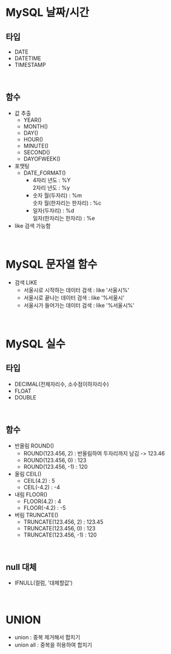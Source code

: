 # MySQL 날짜/시간
## 타입
- DATE
- DATETIME
- TIMESTAMP

<br/>

## 함수
- 값 추출
    - YEAR()
    - MONTH()
    - DAY()
    - HOUR()
    - MINUTE()
    - SECOND()
    - DAYOFWEEK()
- 포맷팅
    - DATE_FORMAT()  
        - 4자리 년도 : %Y  
          2자리 년도 : %y
        - 숫자 월(두자리) : %m   
          숫자 월(한자리는 한자리) : %c  
        - 일자(두자리) : %d  
          일자(한자리는 한자리) : %e  
- like 검색 가능함

<br/>

# MySQL 문자열 함수
- 검색 LIKE
    - 서울시로 시작하는 데이터 검색 : like '서울시%'
    - 서울시로 끝나는 데이터 검색 : like '%서울시'
    - 서울시가 들어가는 데이터 검색 : like '%서울시%'

<br/>

# MySQL 실수
## 타입
- DECIMAL(전체자리수, 소수점이하자리수)
- FLOAT
- DOUBLE

<br/>

## 함수
- 반올림 ROUND()
    - ROUND(123.456, 2) : 반올림하여 두자리까지 남김 -> 123.46
    - ROUND(123.456, 0) : 123
    - ROUND(123.456, -1) : 120
- 올림 CEIL()
    - CEIL(4.2) : 5
    - CEIL(-4.2) : -4
- 내림 FLOOR()
    - FLOOR(4.2) : 4
    - FLOOR(-4.2) : -5
- 버림 TRUNCATE()
    - TRUNCATE(123.456, 2) : 123.45
    - TRUNCATE(123.456, 0) : 123
    - TRUNCATE(123.456, -1) : 120

<br/>

## null 대체
- IFNULL(컬럼, '대체할값')

<br/>

# UNION
- union : 중복 제거해서 합치기
- union all : 중복을 허용하여 합치기
